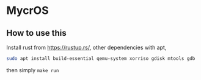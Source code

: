 # MycrOS

## How to use this

Install rust from https://rustup.rs/, other dependencies with apt,
```bash
sudo apt install build-essential qemu-system xorriso gdisk mtools gdb
```
then simply `make run`
